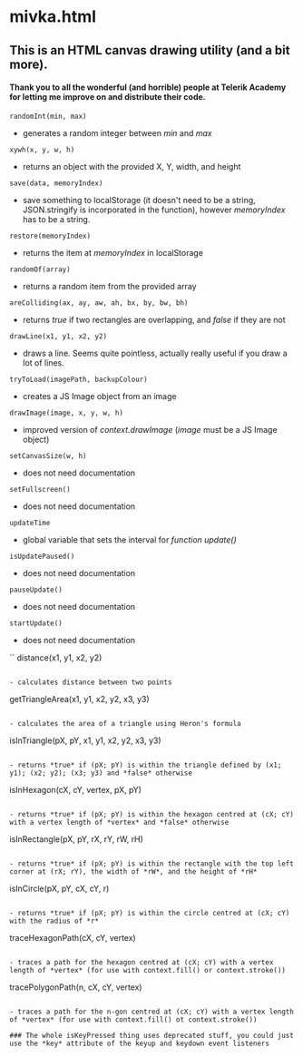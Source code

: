 # mivka.html
## This is an HTML canvas drawing utility (and a bit more).
#### Thank you to all the wonderful (and horrible) people at Telerik Academy for letting me improve on and distribute their code.

```
randomInt(min, max) 
```

- generates a random integer between *min* and *max*

```
xywh(x, y, w, h) 
```

- returns an object with the provided X, Y, width, and height

```
save(data, memoryIndex) 
```

- save something to localStorage (it doesn't need to be a string, JSON.stringify is incorporated in the function), however *memoryIndex* has to be a string.

```
restore(memoryIndex) 
```

- returns the item at *memoryIndex* in localStorage

```
randomOf(array) 
```

- returns a random item from the provided array

```
areColliding(ax, ay, aw, ah, bx, by, bw, bh) 
```

- returns *true* if two rectangles are overlapping, and *false* if they are not

```
drawLine(x1, y1, x2, y2) 
```

- draws a line. Seems quite pointless, actually really useful if you draw a lot of lines.

```
tryToLoad(imagePath, backupColour) 
```

- creates a JS Image object from an image

```
drawImage(image, x, y, w, h) 
```

- improved version of *context.drawImage* (*image* must be a JS Image object)

```
setCanvasSize(w, h) 
```

- does not need documentation

```
setFullscreen() 
```

- does not need documentation

```
updateTime 
```

- global variable that sets the interval for *function update()*

```
isUpdatePaused() 
```

- does not need documentation

```
pauseUpdate() 
```

- does not need documentation

```
startUpdate() 
```

- does not need documentation

``
 distance(x1, y1, x2, y2) 
 ```

- calculates distance between two points

```
getTriangleArea(x1, y1, x2, y2, x3, y3) 
```

- calculates the area of a triangle using Heron's formula

```
isInTriangle(pX, pY, x1, y1, x2, y2, x3, y3) 
```

- returns *true* if (pX; pY) is within the triangle defined by (x1; y1); (x2; y2); (x3; y3) and *false* otherwise

```
isInHexagon(cX, cY, vertex, pX, pY) 
```

- returns *true* if (pX; pY) is within the hexagon centred at (cX; cY) with a vertex length of *vertex* and *false* otherwise

```
isInRectangle(pX, pY, rX, rY, rW, rH) 
```

- returns *true* if (pX; pY) is within the rectangle with the top left corner at (rX; rY), the width of *rW*, and the height of *rH*

```
isInCircle(pX, pY, cX, cY, r) 
```

- returns *true* if (pX; pY) is within the circle centred at (cX; cY) with the radius of *r*

```
traceHexagonPath(cX, cY, vertex) 
```

- traces a path for the hexagon centred at (cX; cY) with a vertex length of *vertex* (for use with context.fill() or context.stroke())

```
tracePolygonPath(n, cX, cY, vertex) 
```

- traces a path for the n-gon centred at (cX; cY) with a vertex length of *vertex* (for use with context.fill() ot context.stroke())

### The whole isKeyPressed thing uses deprecated stuff, you could just use the *key* attribute of the keyup and keydown event listeners